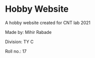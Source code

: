 # Hobby Website
 A hobby website created for CNT lab 2021



Made by: Mihir Rabade

Division: TY C

Roll no.: 17

